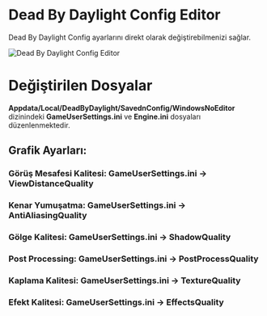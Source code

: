 # Dead By Daylight Config Editor
Dead By Daylight Config ayarlarını direkt olarak değiştirebilmenizi sağlar.

![Dead By Daylight Config Editor](https://media.discordapp.net/attachments/490508014026096650/894643165829660743/unknown.png) 

# Değiştirilen Dosyalar

**Appdata/Local/DeadByDaylight/SavednConfig/WindowsNoEditor** dizinindeki **GameUserSettings.ini** ve **Engine.ini** dosyaları düzenlenmektedir. 

## Grafik Ayarları:
### Görüş Mesafesi Kalitesi: GameUserSettings.ini **->** ViewDistanceQuality
### Kenar Yumuşatma: GameUserSettings.ini **->** AntiAliasingQuality
### Gölge Kalitesi: GameUserSettings.ini **->** ShadowQuality
### Post Processing: GameUserSettings.ini **->** PostProcessQuality
### Kaplama Kalitesi: GameUserSettings.ini **->** TextureQuality
### Efekt Kalitesi: GameUserSettings.ini **->** EffectsQuality
